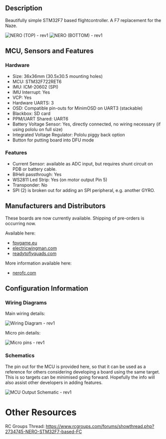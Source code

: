 ## Description

Beautifully simple STM32F7 based flightcontroller. A F7 replacement for the Naze.

![NERO (TOP) - rev1](https://betaflight.com/assets/img/boards/nero/nero-rev1-top.jpg)
![NERO (BOTTOM) - rev1](https://betaflight.com/assets/img/boards/nero/nero-rev1-bottom.jpg)

## MCU, Sensors and Features

### Hardware

- Size: 36x36mm (30.5x30.5 mounting holes)
- MCU: STM32F722RET6
- IMU: ICM-20602 (SPI)
- IMU Interrupt: Yes
- VCP: Yes
- Hardware UARTS: 3
- OSD: Compatible pin-outs for MinimOSD on UART3 (stackable)
- Blackbox: SD card
- PPM/UART Shared: UART6
- Battery Voltage Sensor: Yes, directly connected, no wiring necessary (if using pololu on full size)
- Integrated Voltage Regulator: Pololu piggy back option
- Button for putting board into DFU mode

### Features

- Current Sensor: available as ADC input, but requires shunt circuit on PDB or battery cable.
- BlHeli passthrough: Yes
- WS2811 Led Strip: Yes (on motor output Pin 5)
- Transponder: No
- SPI (2) is broken out for adding an SPI peripheral, e.g. another GYRO.

## Manufacturers and Distributors

These boards are now currently available. Shipping of pre-orders is occurring now.

Available here:

- [fpvgame.eu](https://www.fpvgame.eu/product-page/fc-f7-nero)
- [electricwingman.com](https://www.electricwingman.com/nero-f7-flight-controller)
- [readytoflyquads.com](http://www.readytoflyquads.com/nero-f7-flight-controller)

More information available here:

- [nerofc.com](https://nerofc.com)

## Configuration Information

### Wiring Diagrams

Main wiring details:

![Wiring Diagram - rev1](https://betaflight.com/assets/img/boards/nero/nero-rev1-wiring.png)

Micro pin details:

![Micro pins - rev1](https://betaflight.com/assets/img/boards/nero/nero-rev1-micro-pins.png)

### Schematics

The pin out for the MCU is provided here, so that it can be used as a reference for others considering developing a board using the same target. This is so targets can be minimised going forward. Hopefully the info will also assist other developers in adding features.

![MCU Output Schematic - rev1](https://betaflight.com/assets/img/boards/nero/nero-rev1-mcu-schematic.png)

# Other Resources

RC Groups Thread: https://www.rcgroups.com/forums/showthread.php?2734745-NERO-STM32F7-based-FC

